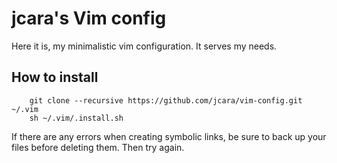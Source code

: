 # jcara's Vim config

Here it is, my minimalistic vim configuration. It serves my needs. 

## How to install

```
    git clone --recursive https://github.com/jcara/vim-config.git ~/.vim
    sh ~/.vim/.install.sh
```

If there are any errors when creating symbolic links, be sure to back up your files before deleting them. Then try again.


